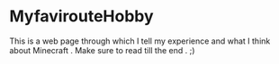 # MyfavirouteHobby
This is a web page through which I tell my experience and what I think about Minecraft . Make sure to read till the end . ;)
